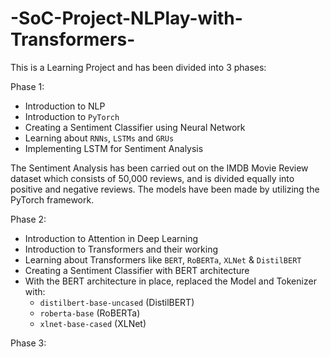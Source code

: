 # -SoC-Project-NLPlay-with-Transformers-

This is a Learning Project and has been divided into 3 phases:

Phase 1: 
* Introduction to NLP
* Introduction to `PyTorch`
* Creating a Sentiment Classifier using Neural Network
* Learning about `RNNs`, `LSTMs` and `GRUs`
* Implementing LSTM for Sentiment Analysis

The Sentiment Analysis has been carried out on the IMDB Movie Review dataset which consists of 50,000 reviews,
and is divided equally into positive and negative reviews.
The models have been made by utilizing the PyTorch framework.

Phase 2:
* Introduction to Attention in Deep Learning
* Introduction to Transformers and their working
* Learning about Transformers like `BERT`, `RoBERTa`, `XLNet` & `DistilBERT`
* Creating a Sentiment Classifier with BERT architecture
* With the BERT architecture in place, replaced the Model and Tokenizer with:
  * `distilbert-base-uncased` (DistilBERT)
  * `roberta-base` (RoBERTa)
  * `xlnet-base-cased` (XLNet)


Phase 3:

